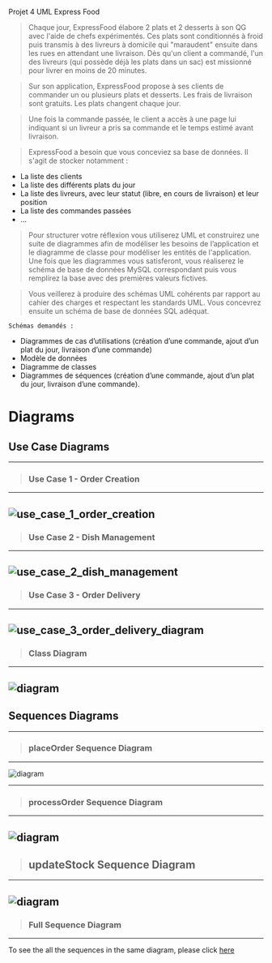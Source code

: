 Projet 4 UML Express Food
> Chaque jour, ExpressFood élabore 2 plats et 2 desserts à son QG avec l'aide de chefs expérimentés. Ces plats sont conditionnés à froid puis transmis à des livreurs à domicile qui "maraudent" ensuite dans les rues en attendant une livraison. Dès qu'un client a commandé, l'un des livreurs (qui possède déjà les plats dans un sac) est missionné pour livrer en moins de 20 minutes.

> Sur son application, ExpressFood propose à ses clients de commander un ou plusieurs plats et desserts. Les frais de livraison sont gratuits. Les plats changent chaque jour.

> Une fois la commande passée, le client a accès à une page lui indiquant si un livreur a pris sa commande et le temps estimé avant livraison.

> ExpressFood a besoin que vous conceviez sa base de données. Il s'agit de stocker notamment :

- La liste des clients
- La liste des différents plats du jour
- La liste des livreurs, avec leur statut (libre, en cours de livraison) et leur position
- La liste des commandes passées
- ...

> Pour structurer votre réflexion vous utiliserez UML et construirez une suite de diagrammes afin de modéliser les besoins de l’application et le diagramme de classe pour modéliser les entités de l'application. Une fois que les diagrammes vous satisferont, vous réaliserez le schéma de base de données MySQL correspondant puis vous remplirez la base avec des premières valeurs fictives.

> Vous veillerez à produire des schémas UML cohérents par rapport au cahier des charges et respectant les standards UML. Vous concevrez ensuite un schéma de base de données SQL adéquat.

`Schémas demandés :`
 -  Diagrammes de cas d’utilisations (création d’une commande, ajout d’un plat du jour, livraison d’une commande)
 - Modèle de données
 - Diagramme de classes
 - Diagrammes de séquences (création d’une commande, ajout d’un plat du jour, livraison d’une commande).


# Diagrams
## Use Case Diagrams
---
> ### Use Case 1 - Order Creation
---
![use_case_1_order_creation](./png/usecases/Use_Case_1_Order_Creation.png)
---
> ### Use Case 2 - Dish Management
---
![use_case_2_dish_management](./png/usecases/Use_Case_2_Dish_Management.png)
---
> ### Use Case 3 - Order Delivery
---
![use_case_3_order_delivery_diagram](./png/usecases/Use_Case_3_Order_Delivery.png)
---
> ### Class Diagram
---
![diagram](./svg/classes.svg)
---
## Sequences Diagrams
---
> ### placeOrder Sequence Diagram
---
![diagram](./svg/sequences/orderCreation.svg)

---
> ### processOrder Sequence Diagram
---
![diagram]()
---
> ## updateStock Sequence Diagram
---
![diagram]()
---
> ### Full Sequence Diagram
---
To see the all the sequences in the same diagram, please click [here]()



